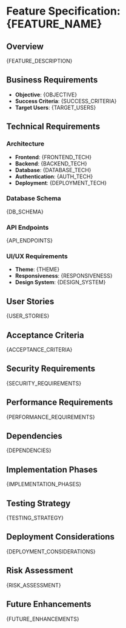 # Feature Specification: {FEATURE_NAME}

## Overview
{FEATURE_DESCRIPTION}

## Business Requirements
- **Objective**: {OBJECTIVE}
- **Success Criteria**: {SUCCESS_CRITERIA}
- **Target Users**: {TARGET_USERS}

## Technical Requirements

### Architecture
- **Frontend**: {FRONTEND_TECH}
- **Backend**: {BACKEND_TECH}
- **Database**: {DATABASE_TECH}
- **Authentication**: {AUTH_TECH}
- **Deployment**: {DEPLOYMENT_TECH}

### Database Schema
{DB_SCHEMA}

### API Endpoints
{API_ENDPOINTS}

### UI/UX Requirements
- **Theme**: {THEME}
- **Responsiveness**: {RESPONSIVENESS}
- **Design System**: {DESIGN_SYSTEM}

## User Stories
{USER_STORIES}

## Acceptance Criteria
{ACCEPTANCE_CRITERIA}

## Security Requirements
{SECURITY_REQUIREMENTS}

## Performance Requirements
{PERFORMANCE_REQUIREMENTS}

## Dependencies
{DEPENDENCIES}

## Implementation Phases
{IMPLEMENTATION_PHASES}

## Testing Strategy
{TESTING_STRATEGY}

## Deployment Considerations
{DEPLOYMENT_CONSIDERATIONS}

## Risk Assessment
{RISK_ASSESSMENT}

## Future Enhancements
{FUTURE_ENHANCEMENTS}